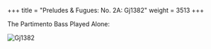 +++
title = "Preludes & Fugues: No. 2A: Gj1382"
weight = 3513
+++

The Partimento Bass Played Alone:

![Gj1382](/img/08FenBk5.jpg)
